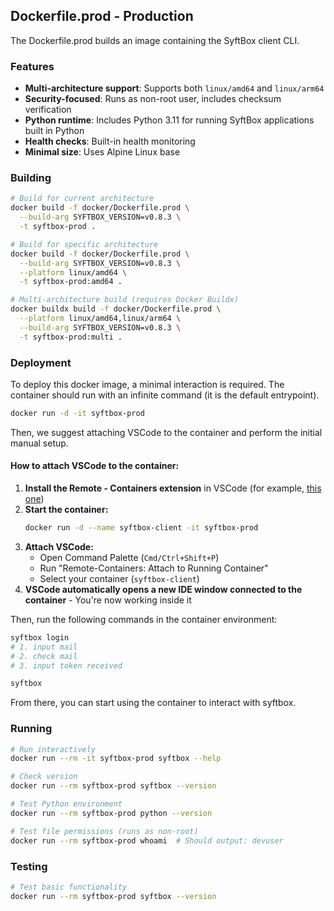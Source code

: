 ## Dockerfile.prod - Production

The Dockerfile.prod builds an image containing the SyftBox client CLI.

### Features
- **Multi-architecture support**: Supports both `linux/amd64` and `linux/arm64`
- **Security-focused**: Runs as non-root user, includes checksum verification
- **Python runtime**: Includes Python 3.11 for running SyftBox applications built in Python
- **Health checks**: Built-in health monitoring
- **Minimal size**: Uses Alpine Linux base

### Building

```bash
# Build for current architecture
docker build -f docker/Dockerfile.prod \
  --build-arg SYFTBOX_VERSION=v0.8.3 \
  -t syftbox-prod .

# Build for specific architecture
docker build -f docker/Dockerfile.prod \
  --build-arg SYFTBOX_VERSION=v0.8.3 \
  --platform linux/amd64 \
  -t syftbox-prod:amd64 .

# Multi-architecture build (requires Docker Buildx)
docker buildx build -f docker/Dockerfile.prod \
  --platform linux/amd64,linux/arm64 \
  --build-arg SYFTBOX_VERSION=v0.8.3 \
  -t syftbox-prod:multi .
```
### Deployment

To deploy this docker image, a minimal interaction is required. The container should run with an infinite command (it is the default entrypoint).

```bash
docker run -d -it syftbox-prod
```

Then, we suggest attaching VSCode to the container and perform the initial manual setup.

#### How to attach VSCode to the container:

1. **Install the Remote - Containers extension** in VSCode (for example, [this one](https://marketplace.visualstudio.com/items?itemName=ms-vscode-remote.remote-containers))
2. **Start the container:**
   ```bash
   docker run -d --name syftbox-client -it syftbox-prod
   ```
3. **Attach VSCode:**
   - Open Command Palette (`Cmd/Ctrl+Shift+P`)
   - Run "Remote-Containers: Attach to Running Container"
   - Select your container (`syftbox-client`)
4. **VSCode automatically opens a new IDE window connected to the container** - You're now working inside it

Then, run the following commands in the container environment:

```bash
syftbox login
# 1. input mail
# 2. check mail
# 3. input token received

syftbox
```

From there, you can start using the container to interact with syftbox.

### Running

```bash
# Run interactively
docker run --rm -it syftbox-prod syftbox --help

# Check version
docker run --rm syftbox-prod syftbox --version

# Test Python environment
docker run --rm syftbox-prod python --version

# Test file permissions (runs as non-root)
docker run --rm syftbox-prod whoami  # Should output: devuser
```

### Testing

```bash
# Test basic functionality
docker run --rm syftbox-prod syftbox --version
```